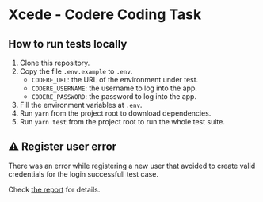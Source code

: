 # Xcede - Codere Coding Task

## How to run tests locally
1. Clone this repository.
2. Copy the file `.env.example` to `.env`.
    * `CODERE_URL`: the URL of the environment under test.
    * `CODERE_USERNAME`: the username to log into the app.
    * `CODERE_PASSWORD`: the password to log into the app.
3. Fill the environment variables at `.env`.
4. Run `yarn` from the project root to download dependencies. 
5. Run `yarn test` from the project root to run the whole test suite.

## ⚠️ Register user error 
There was an error while registering a new user that avoided to create valid credentials for the login successfull test case.

Check [the report](./playwright-report_error702) for details.